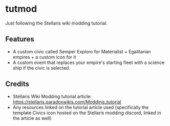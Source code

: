 # tutmod
 Just following the Stellaris wiki modding tutorial. 
 
## Features
- A custom civic called Semper Exploro for Materialist + Egalitarian empires + a custom icon for it
- A custom event that replaces your empire's starting fleet with a science ship if the civic is selected. 

## Credits
- Stellaris Wiki Modding tutorial article: https://stellaris.paradoxwikis.com/Modding_tutorial
- Any resources linked on the tutorial article used (specifically the template Civics icon hosted on the Stellaris modding discord, linked in the article as well)
